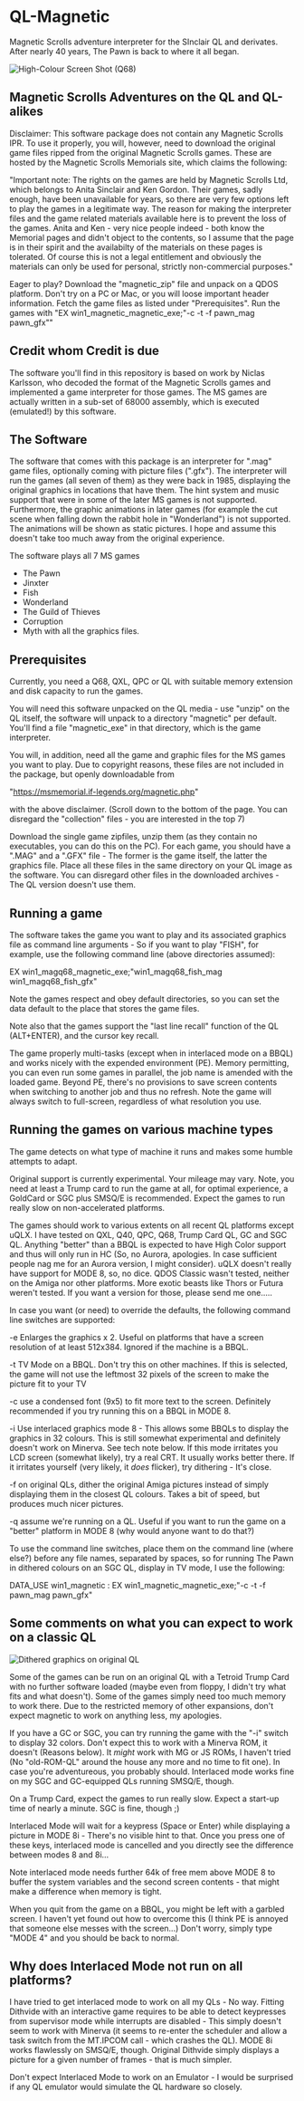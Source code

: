# QL-Magnetic
Magnetic Scrolls adventure interpreter for the SInclair QL and derivates. After nearly 40 years, The Pawn is back to where it all began.

![High-Colour Screen Shot (Q68)](https://github.com/tofro/QL-Magnetic/blob/main/PawnCastleHC.png)

Magnetic Scrolls Adventures on the QL and QL-alikes
---------------------------------------------------

Disclaimer: This software package does not contain any Magnetic Scrolls IPR.
To use it properly, you will, however, need to download the original game files
ripped from the original Magnetic Scrolls games. These are hosted by the Magnetic
Scrolls Memorials site, which claims the following:

"Important note:
The rights on the games are held by Magnetic Scrolls Ltd, which belongs to Anita Sinclair
and Ken Gordon. Their games, sadly enough, have been unavailable for years, so there are
very few options left to play the games in a legitimate way.
The reason for making the interpreter files and the game related materials available here
is to prevent the loss of the games. Anita and Ken - very nice people indeed - both know
the Memorial pages and didn't object to the contents, so I assume that the page is in
their spirit and the availabilty of the materials on these pages is tolerated.
Of course this is not a legal entitlement and obviously the materials can only be used
for personal, strictly non-commercial purposes."

Eager to play?
Download the "magnetic_zip" file and unpack on a QDOS platform. Don't try on a PC or Mac, or you will loose important header information. Fetch the game files as listed under "Prerequisites". Run the games with "EX win1_magnetic_magnetic_exe;"-c -t -f pawn_mag pawn_gfx""

Credit whom Credit is due
-------------------------

The software you'll find in this repository is based on work by Niclas Karlsson, who
decoded the format of the Magnetic Scrolls games and implemented a game interpreter
for those games. The MS games are actually written in a sub-set of 68000 assembly,
which is executed (emulated!) by this software.

The Software
------------
The software that comes with this package is an interpreter for ".mag" game files,
optionally coming with picture files (".gfx"). The interpreter will run the games (all
seven of them) as they were back in 1985, displaying the original graphics in locations
that have them.
The hint system and music support that were in some of the later MS games is not
supported. Furthermore, the graphic animations in later games (for example the cut scene
when falling down the rabbit hole in "Wonderland") is not supported. The animations will
be shown as static pictures. I hope and assume this doesn't take too much away from the
original experience.

The software plays all 7 MS games
 - The Pawn
 - Jinxter
 - Fish
 - Wonderland
 - The Guild of Thieves
 - Corruption
 - Myth
with all the graphics files.


Prerequisites
-------------
Currently, you need a Q68, QXL, QPC or QL with suitable memory extension and disk capacity
to run the games.

You will need this software unpacked on the QL media - use "unzip" on the QL itself, the
software will unpack to a directory "magnetic" per default. You'll find a file
"magnetic_exe" in that directory, which is the game interpreter.

You will, in addition, need all the game and graphic files for the MS games you want
to play. Due to copyright reasons, these files are not included in the package, but
openly downloadable from

"https://msmemorial.if-legends.org/magnetic.php"

with the above disclaimer. (Scroll down to the bottom of the page. You can disregard the
"collection" files - you are interested in the top 7)

Download the single game zipfiles, unzip them (as they contain no executables, you can
do this on the PC). For each game, you should have a ".MAG" and a ".GFX" file - The
former is the game itself, the latter the graphics file. Place all these files in the
same directory on your QL image as the software. You can disregard other files in the
downloaded archives - The QL version doesn't use them.

Running a game
--------------
The software takes the game you want to play and its associated graphics file as command
line arguments - So if you want to play "FISH", for example, use the following
command line (above directories assumed):

   EX win1_magq68_magnetic_exe;"win1_magq68_fish_mag win1_magq68_fish_gfx"

Note the games respect and obey default directories, so you can set the data default to the
place that stores the game files.

Note also that the games support the "last line recall" function of the QL (ALT+ENTER), and the cursor key recall.

The game properly multi-tasks (except when in interlaced mode on a BBQL) and works nicely with
the expended environment (PE). Memory permitting, you can even run some games in parallel,
the job name is amended with the loaded game. Beyond PE, there's no provisions to save
screen contents when switching to another job and thus no refresh.
Note the game will always switch to full-screen, regardless of what resolution you use.

Running the games on various machine types
------------------------------------------
The game detects on what type of machine it runs and makes some humble attempts to adapt.

Original support is currently experimental. Your mileage may vary. Note, you need at least a
Trump card to run the game at all, for optimal experience, a GoldCard or SGC plus SMSQ/E is recommended. Expect the games to run really slow on non-accelerated platforms.

The games should work to various extents on all recent QL platforms except uQLX. I have tested on
QXL, Q40, QPC, Q68, Trump Card QL, GC and SGC QL.
Anything "better" than a BBQL is expected to have High Color support and thus will only
run in HC (So, no Aurora, apologies. In case sufficient people nag me for an Aurora version,
I might consider). uQLX doesn't really have support for MODE 8, so, no dice. QDOS Classic
wasn't tested, neither on the Amiga nor other platforms. More exotic beasts like Thors or
Futura weren't tested. If you want a version for those, please send me one.....

In case you want (or need) to override the defaults, the following command line switches
are supported:

  -e Enlarges the graphics x 2. Useful on platforms that have a screen resolution of at least
     512x384. Ignored if the machine is a BBQL.
     
  -t TV Mode on a BBQL. Don't try this on other machines. If this is selected, the game will
     not use the leftmost 32 pixels of the screen to make the picture fit to your TV
     
  -c use a condensed font (9x5) to fit more text to the screen. Definitely recommended if you
     try running this on a BBQL in MODE 8.
     
  -i Use interlaced graphics mode 8 - This allows some BBQLs to display the graphics in 32
     colours. This is still somewhat experimental and definitely doesn't work on Minerva.
     See tech note below. If this mode irritates you LCD screen (somewhat likely), try
     a real CRT. It usually works better there. If it irritates yourself (very likely, it _does_ flicker), try dithering - It's close.
     
  -f on original QLs, dither the original Amiga pictures instead of simply displaying them
     in the closest QL colours. Takes a bit of speed, but produces much nicer pictures.
     
  -q assume we're running on a QL. Useful if you want to run the game on a "better"
     platform in MODE 8 (why would anyone want to do that?)
   

To use the command line switches, place them on the command line (where else?) before any
file names, separated by spaces, so for running The Pawn in dithered colours on an SGC QL,
display in TV mode, I use the following:

DATA_USE win1_magnetic : EX win1_magnetic_magnetic_exe;"-c -t -f pawn_mag pawn_gfx"

Some comments on what you can expect to work on a classic QL
------------------------------------------------------------
![Dithered graphics on original QL](https://github.com/tofro/QL-Magnetic/blob/main/PawnGuruMODE8.png)

Some of the games can be run on an original QL with a Tetroid Trump Card with no further
software loaded (maybe even from floppy, I didn't try what fits and what doesn't).
Some of the games simply need too much memory to work there.
Due to the restricted memory of other expansions, don't expect magnetic to work on
anything less, my apologies.

If you have a GC or SGC, you can try running the game with the "-i" switch to display
32 colors. Don't expect this to work with a Minerva ROM, it doesn't (Reasons below).
It _might_ work with MG or JS ROMs, I haven't tried (No "old-ROM-QL" around the house
any more and no time to fit one). In case you're adventureous, you probably should.
Interlaced mode works fine on my SGC and GC-equipped QLs running SMSQ/E, though.

On a Trump Card, expect the games to run really slow. Expect a start-up time of
nearly a minute. SGC is fine, though ;)

Interlaced Mode will wait for a keypress (Space or Enter) while displaying a picture
in MODE 8i - There's no visible hint to that. Once you press one of these keys,
interlaced mode is cancelled and you directly see the difference between
modes 8 and 8i...

Note interlaced mode needs further 64k of free mem above MODE 8 to buffer the
system variables and the second screen contents - that might make a difference
when memory is tight.

When you quit from the game on a BBQL, you might be left with a garbled screen.
I haven't yet found out how to overcome this (I think PE is annoyed that someone
else messes with the screen...) Don't worry, simply type "MODE 4" and you should be
back to normal.

Why does Interlaced Mode not run on all platforms?
--------------------------------------------------
I have tried to get interlaced mode to work on all my QLs - No way. Fitting
Dithvide with an interactive game requires to be able to detect keypresses
from supervisor mode while interrupts are disabled - This simply doesn't seem
to work with Minerva (it seems to re-enter the scheduler and allow a task switch
from the MT.IPCOM call - which crashes the QL).
MODE 8i works flawlessly on SMSQ/E, though. Original Dithvide simply
displays a picture for a given number of frames - that is much simpler.

Don't expect Interlaced Mode to work on an Emulator - I would be surprised
if any QL emulator would simulate the QL hardware so closely.
